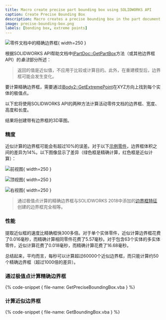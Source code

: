 ```yaml
---
title: Macro create precise part bounding box using SOLIDWORKS API
caption: Create Precise Bounding Box
description: Macro creates a precise bounding box in the part document using SOLIDWORKS API
image: precise-bounding-box.png
labels: [bonding box, extreme points]
---
```

![零件文档中的精确边界框](precise-bounding-box.png){ width=250 }

根据SOLIDWORKS API帮助文档中[IPartDoc::GetPartBox](https://help.solidworks.com/2016/english/api/sldworksapi/solidworks.interop.sldworks~solidworks.interop.sldworks.ipartdoc~getpartbox.html)方法（或其他边界框API）的*备注*部分所述：

> 返回的值是近似值，不应用于比较或计算目的。此外，在重建模型后，边界框可能会发生变化。

要计算精确边界框，需要通过[IBody2::GetExtremePoint](https://help.solidworks.com/2016/english/api/sldworksapi/solidworks.interop.sldworks~solidworks.interop.sldworks.ibody2~getextremepoint.html)在XYZ方向上找到每个实体的极值点。

以下宏将使用SOLIDWORKS API的两种方法计算活动零件文档的边界框、宽度、高度和长度。

结果将创建带有边界框的3D草图。

### 精度

近似计算的边界框可能会有超过10%的误差。对于以下[示例零件](bbox-precision.SLDPRT)，边界框体积之间的差异为14%。以下图像显示了差异（绿色框是精确计算，红色框是近似计算）：

![前视图](bbox-front-view.png){ width=250 }

![顶视图](bbox-top-view.png){ width=250 }

![右视图](bbox-right-view.png){ width=250 }

> 通过极值点计算的精确边界框与SOLIDWORKS 2018中添加的[边界框特征](https://help.solidworks.com/2018/English/WhatsNew/t_bounding_box_for_part_assem.htm)创建的边界框完全相等。

### 性能

提取近似框的速度比精确框快300多倍。对于单个实体零件，近似计算边界框花费了0.016毫秒，而精确计算相同零件花费了5.57毫秒。对于包含63个实体的多实体零件，近似计算花费了0.018毫秒，而精确计算花费了16.68毫秒。

总结起来，平均而言，每秒可以计算超过60000个近似边界框，而只能计算约50个精确边界框（超过1000倍的差异）。

### 通过极值点计算精确边界框

{% code-snippet { file-name: GetPreciseBoundingBox.vba } %}

### 计算近似边界框

{% code-snippet { file-name: GetBoundingBox.vba } %}